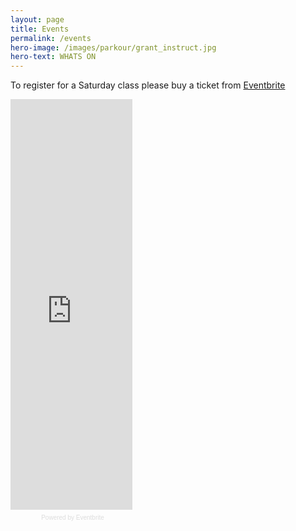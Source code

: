 ```yaml
---
layout: page
title: Events
permalink: /events
hero-image: /images/parkour/grant_instruct.jpg
hero-text: WHATS ON
---
```


To register for a Saturday class please buy a ticket from [Eventbrite](https://www.eventbrite.com.au/o/perth-parkour-inc-8630642536)

<div style="width:195px; text-align:center;" ><iframe  src="https://www.eventbrite.com.au/calendar-widget?eid=26300076236" frameborder="0" height="657" width="195" marginheight="0" marginwidth="0" scrolling="no" allowtransparency="true"></iframe><div style="font-family:Helvetica, Arial; font-size:10px; padding:5px 0 5px; margin:2px; width:195px; text-align:center;" ><a class="powered-by-eb" style="color: #dddddd; text-decoration: none;" target="_blank" href="http://www.eventbrite.com.au/r/ecal">Powered by Eventbrite</a></div></div>
